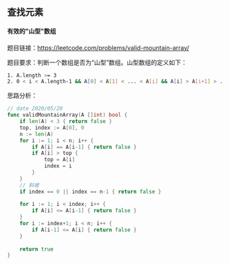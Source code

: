 ## 查找元素



#### 有效的"山型"数组

题目链接：https://leetcode.com/problems/valid-mountain-array/

题目要求：判断一个数组是否为“山型”数组。山型数组的定义如下：

```sh
1. A.length >= 3
2. 0 < i < A.length-1 && A[0] < A[1] < ... < A[i] && A[i] > A[i+1] > ... > A[A.length-1]
```

思路分析：

```go
// date 2020/05/20
func validMountainArray(A []int) bool {
    if len(A) < 3 { return false }
    top, index := A[0], 0
    n := len(A)
    for i := 1; i < n; i++ {
        if A[i] == A[i-1] { return false }
        if A[i] > top {
            top = A[i]
            index = i
        }
    }
    // 斜坡
    if index == 0 || index == n-1 { return false }
    
    for i := 1; i < index; i++ {
        if A[i] <= A[i-1] { return false }
    }
    for i := index+1; i < n; i++ {
        if A[i-1] <= A[i] { return false }
    }
    
    return true
}
```

